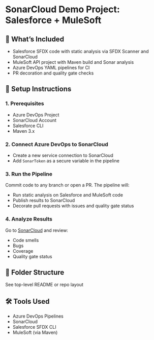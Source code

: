 # SonarCloud Demo Project: Salesforce + MuleSoft

## 🔧 What’s Included
- Salesforce SFDX code with static analysis via SFDX Scanner and SonarCloud
- MuleSoft API project with Maven build and Sonar analysis
- Azure DevOps YAML pipelines for CI
- PR decoration and quality gate checks

## 🚀 Setup Instructions

### 1. Prerequisites
- Azure DevOps Project
- SonarCloud Account
- Salesforce CLI
- Maven 3.x

### 2. Connect Azure DevOps to SonarCloud
- Create a new service connection to SonarCloud
- Add `SonarToken` as a secure variable in the pipeline

### 3. Run the Pipeline
Commit code to any branch or open a PR. The pipeline will:
- Run static analysis on Salesforce and MuleSoft code
- Publish results to SonarCloud
- Decorate pull requests with issues and quality gate status

### 4. Analyze Results
Go to [SonarCloud](https://sonarcloud.io) and review:
- Code smells
- Bugs
- Coverage
- Quality gate status

## 📂 Folder Structure
See top-level README or repo layout

## 🛠 Tools Used
- Azure DevOps Pipelines
- SonarCloud
- Salesforce SFDX CLI
- MuleSoft (via Maven)
